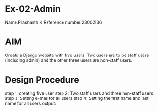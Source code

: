 # Ex-02-Admin
Name:Prashanth K
Reference number:23002136

# AIM
Create a Django website with five users. Two users are to be staff users (including admin) and the other three users are non-staff users.


# Design Procedure
step 1:
creating five user
step 2:
Two staff users and three non-staff users
step 3:
Setting e-mail for all users
step 4:
Setting the first name and last name for all users
output:

